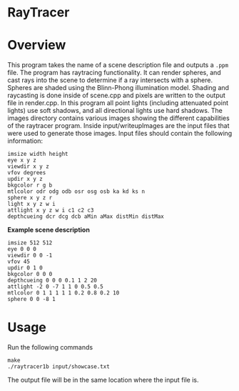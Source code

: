 # RayTracer

# Overview
This program takes the name of a scene description file and outputs a `.ppm` file. The program has raytracing functionality. It can render spheres, and cast rays into the scene to determine if a ray intersects with a sphere. Spheres are shaded using the Blinn-Phong illumination model. Shading and raycasting is done inside of scene.cpp and pixels are written to the output file in render.cpp. In this program all point lights (including attenuated point lights) use soft shadows, and all directional lights use hard shadows. The images directory contains various images showing the different capabilities of the raytracer program. Inside input/writeupImages are the input files that were used to generate those images. Input files should contain the following information:
```
imsize width height
eye x y z
viewdir x y z
vfov degrees
updir x y z
bkgcolor r g b
mtlcolor odr odg odb osr osg osb ka kd ks n
sphere x y z r
light x y z w i
attlight x y z w i c1 c2 c3
depthcueing dcr dcg dcb aMin aMax distMin distMax
```
**Example scene description**
```
imsize 512 512
eye 0 0 0
viewdir 0 0 -1
vfov 45
updir 0 1 0
bkgcolor 0 0 0
depthcueing 0 0 0 0.1 1 2 20
attlight -2 0 -7 1 1 0 0.5 0.5
mtlcolor 0 1 1 1 1 1 0.2 0.8 0.2 10
sphere 0 0 -8 1
```

# Usage
Run the following commands
```
make
./raytracer1b input/showcase.txt
```
The output file will be in the same location where the input file is.
